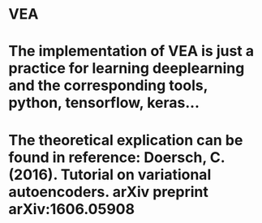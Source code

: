 # VEA
# The implementation of VEA is just a practice for learning deeplearning and the corresponding tools, python, tensorflow, keras...
# The theoretical explication can be found in reference: Doersch, C. (2016). Tutorial on variational autoencoders. arXiv preprint arXiv:1606.05908
